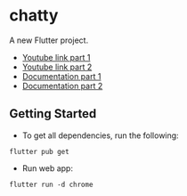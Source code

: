 # chatty

A new Flutter project.

- [Youtube link part 1](https://www.youtube.com/watch?v=4lmfvNgLlmE&t=360s&ab_channel=dbestech)
- [Youtube link part 2](https://www.youtube.com/watch?v=RFAfKO51jo8&ab_channel=dbestech)
- [Documentation part 1](https://www.dbestech.com/tutorials/flutter-firebase-chatting-app)
- [Documentation part 2](https://www.dbestech.com/tutorials/flutter-video-chat-app)


## Getting Started
- To get all dependencies, run the following:
```
flutter pub get
```
- Run web app:
```
flutter run -d chrome
```
